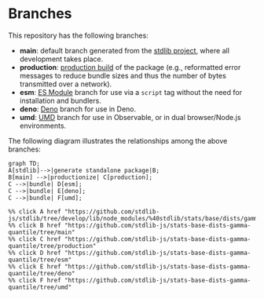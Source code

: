 <!--

@license Apache-2.0

Copyright (c) 2022 The Stdlib Authors.

Licensed under the Apache License, Version 2.0 (the "License");
you may not use this file except in compliance with the License.
You may obtain a copy of the License at

    http://www.apache.org/licenses/LICENSE-2.0

Unless required by applicable law or agreed to in writing, software
distributed under the License is distributed on an "AS IS" BASIS,
WITHOUT WARRANTIES OR CONDITIONS OF ANY KIND, either express or implied.
See the License for the specific language governing permissions and
limitations under the License.

-->

# Branches

This repository has the following branches:

-   **main**: default branch generated from the [stdlib project][stdlib-url], where all development takes place.
-   **production**: [production build][production-url] of the package (e.g., reformatted error messages to reduce bundle sizes and thus the number of bytes transmitted over a network).
-   **esm**: [ES Module][esm-url] branch for use via a `script` tag without the need for installation and bundlers.
-   **deno**: [Deno][deno-url] branch for use in Deno.
-   **umd**: [UMD][umd-url] branch for use in Observable, or in dual browser/Node.js environments.

The following diagram illustrates the relationships among the above branches:

```mermaid
graph TD;
A[stdlib]-->|generate standalone package|B;
B[main] -->|productionize| C[production];
C -->|bundle| D[esm];
C -->|bundle| E[deno];
C -->|bundle| F[umd];

%% click A href "https://github.com/stdlib-js/stdlib/tree/develop/lib/node_modules/%40stdlib/stats/base/dists/gamma/quantile"
%% click B href "https://github.com/stdlib-js/stats-base-dists-gamma-quantile/tree/main"
%% click C href "https://github.com/stdlib-js/stats-base-dists-gamma-quantile/tree/production"
%% click D href "https://github.com/stdlib-js/stats-base-dists-gamma-quantile/tree/esm"
%% click E href "https://github.com/stdlib-js/stats-base-dists-gamma-quantile/tree/deno"
%% click F href "https://github.com/stdlib-js/stats-base-dists-gamma-quantile/tree/umd"
```

[stdlib-url]: https://github.com/stdlib-js/stdlib/tree/develop/lib/node_modules/%40stdlib/stats/base/dists/gamma/quantile
[production-url]: https://github.com/stdlib-js/stats-base-dists-gamma-quantile/tree/production
[deno-url]: https://github.com/stdlib-js/stats-base-dists-gamma-quantile/tree/deno
[umd-url]: https://github.com/stdlib-js/stats-base-dists-gamma-quantile/tree/umd
[esm-url]: https://github.com/stdlib-js/stats-base-dists-gamma-quantile/tree/esm
